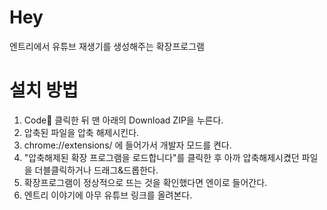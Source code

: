 # Hey
엔트리에서 유튜브 재생기를 생성해주는 확장프로그램

# 설치 방법

1. Code🔻 클릭한 뒤 맨 아래의 Download ZIP을 누른다. 
2. 압축된 파일을 압축 해제시킨다. 
3. chrome://extensions/ 에 들어가서 개발자 모드를 켠다. 
4. "압축해제된 확장 프로그램을 로드합니다"를 클릭한 후 아까 압축해제시켰던 파일을 더블클릭하거나 드래그&드롭한다. 
5. 확장프로그램이 정상적으로 뜨는 것을 확인했다면 엔이로 들어간다.
6. 엔트리 이야기에 아무 유튜브 링크를 올려본다.
